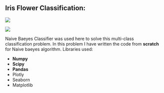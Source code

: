

## Iris Flower Classification:
![](https://www.oreilly.com/library/view/python-artificial-intelligence/9781789539462/assets/462dc4fa-fd62-4539-8599-ac80a441382c.png)

![](https://miro.medium.com/max/6190/1*39U1Ln3tSdFqsfQy6ndxOA.png)



Naive Baeyes Classifier  was used here to solve this multi-class classification problem. 
In this problem I have written the code from **scratch** for 
Naive baeyes algorithm.
Libraries used:
- **Numpy** 
- **Scipy**
- **Pandas**
- Plotly
- Seaborn
- Matplotlib
